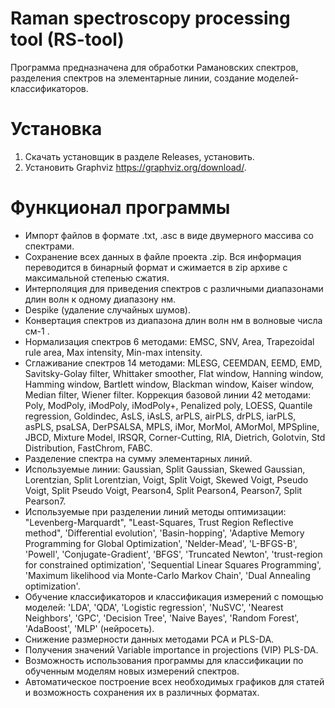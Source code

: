 # Raman spectroscopy processing tool (RS-tool)
Программа предназначена для обработки Рамановских спектров, разделения спектров на элементарные линии, создание моделей-классификаторов.

# Установка
1. Скачать установщик в разделе Releases, установить.
2. Установить Graphviz https://graphviz.org/download/.

# Функционал программы
- Импорт файлов в формате .txt, .asc в виде двумерного массива со спектрами.
- Сохранение всех данных в файле проекта .zip. Вся информация переводится в бинарный формат и сжимается в zip архиве с максимальной степенью сжатия.
- Интерполяция для приведения спектров с различными диапазонами длин волн к одному диапазону нм.
- Despike (удаление случайных шумов).
- Конвертация спектров из диапазона длин волн нм в волновые числа см-1 .
- Нормализация спектров 6 методами: EMSC, SNV, Area, Trapezoidal rule area, Max intensity, Min-max intensity.
- Сглаживание спектров 14 методами: MLESG, CEEMDAN, EEMD, EMD, Savitsky-Golay filter, Whittaker smoother, Flat window, Hanning window, Hamming window, Bartlett window, Blackman window, Kaiser window, Median filter, Wiener filter.
Коррекция базовой линии 42 методами: Poly, ModPoly, iModPoly, iModPoly+, Penalized poly, LOESS, Quantile regression, Goldindec, AsLS, iAsLS, arPLS, airPLS, drPLS, iarPLS, asPLS, psaLSA, DerPSALSA, MPLS, iMor, MorMol, AMorMol, MPSpline, JBCD, Mixture Model, IRSQR, Corner-Cutting, RIA, Dietrich, Golotvin, Std Distribution, FastChrom, FABC.
- Разделение спектра на сумму элементарных линий. 
- Используемые линии: Gaussian, Split Gaussian, Skewed Gaussian, Lorentzian, Split Lorentzian, Voigt, Split Voigt, Skewed Voigt, Pseudo Voigt, Split Pseudo Voigt, Pearson4, Split Pearson4, Pearson7, Split Pearson7.
- Используемые при разделении линий методы оптимизации: "Levenberg-Marquardt",  "Least-Squares, Trust Region Reflective method", 'Differential evolution', 'Basin-hopping', 'Adaptive Memory Programming for Global Optimization', 'Nelder-Mead', 'L-BFGS-B', 'Powell', 'Conjugate-Gradient', 'BFGS', 'Truncated Newton', 'trust-region for constrained optimization', 'Sequential Linear Squares Programming', 'Maximum likelihood via Monte-Carlo Markov Chain', 'Dual Annealing optimization'.
- Обучение классификаторов и классификация измерений с помощью моделей: 'LDA', 'QDA', 'Logistic regression', 'NuSVC', 'Nearest Neighbors', 'GPC', 'Decision Tree', 'Naive Bayes', 'Random Forest', 'AdaBoost', 'MLP' (нейросеть).
- Снижение размерности данных методами PCA и PLS-DA.
- Получения значений Variable importance in projections (VIP) PLS-DA.
- Возможность использования программы для классификации по обученным моделям новых измерений спектров.
- Автоматическое построение всех необходимых графиков для статей и возможность сохранения их в различных форматах.
